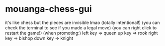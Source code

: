 # mouanga-chess-gui
it's like chess but the pieces are invisible lmao (totally intentional!)
(you can check the terminal to see if you made a legal move)
(you can right click to restart the game!)
(when promoting:)
	left key 	=> queen
	up key   	=> rook
	right key	=> bishop
	down key	=> knight
